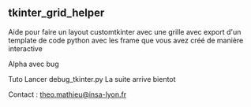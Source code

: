 ## tkinter_grid_helper

Aide pour faire un layout customtkinter avec une grille 
avec export d'un template de code python avec les frame que vous avez créé de manière interactive 

Alpha avec bug 

Tuto 
Lancer debug_tkinter.py 
La suite arrive bientot 

Contact : theo.mathieu@insa-lyon.fr
